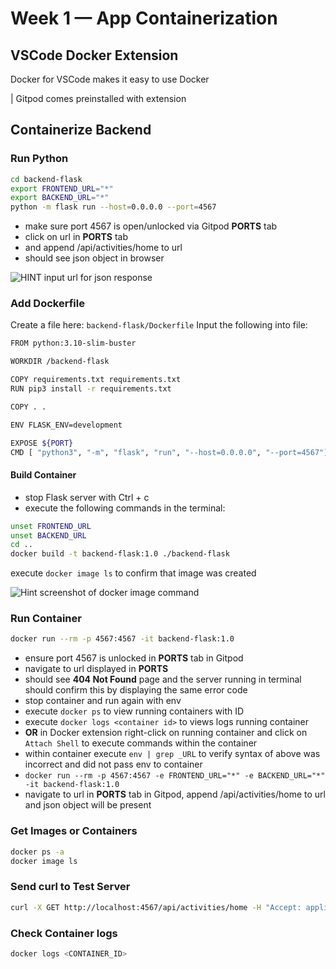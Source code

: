 # Week 1 — App Containerization

## VSCode Docker Extension
Docker for VSCode makes it easy to use Docker

| Gitpod comes preinstalled with extension

## Containerize Backend

### Run Python

```bash
cd backend-flask
export FRONTEND_URL="*"
export BACKEND_URL="*"
python -m flask run --host=0.0.0.0 --port=4567
```
- make sure port 4567 is open/unlocked via Gitpod **PORTS** tab
- click on url in **PORTS** tab
- and append /api/activities/home to url
- should see json object in browser

![HINT input url for json response]()

### Add Dockerfile

Create a file here: `backend-flask/Dockerfile`
Input the following into file:

```sh
FROM python:3.10-slim-buster

WORKDIR /backend-flask

COPY requirements.txt requirements.txt
RUN pip3 install -r requirements.txt

COPY . .

ENV FLASK_ENV=development

EXPOSE ${PORT}
CMD [ "python3", "-m", "flask", "run", "--host=0.0.0.0", "--port=4567"]
```

#### Build Container

* stop Flask server with Ctrl + c
* execute the following commands in the terminal:
```bash
unset FRONTEND_URL
unset BACKEND_URL
cd ..
docker build -t backend-flask:1.0 ./backend-flask
```

execute `docker image ls` to confirm that image was created

![Hint screenshot of docker image command]()

### Run Container

```bash
docker run --rm -p 4567:4567 -it backend-flask:1.0
```
* ensure port 4567 is unlocked in **PORTS** tab in Gitpod
* navigate to url displayed in **PORTS**
* should see **404 Not Found** page and the server running in terminal should confirm this by displaying the same error code
* stop container and run again with env
* execute `docker ps` to view running containers with ID
* execute `docker logs <container id>` to views logs running container
* **OR** in Docker extension right-click on running container and click on `Attach Shell` to execute commands within the container
* within container execute `env | grep _URL` to verify syntax of above was incorrect and did not pass env to container
* `docker run --rm -p 4567:4567 -e FRONTEND_URL="*" -e BACKEND_URL="*" -it backend-flask:1.0`
* navigate to url in **PORTS** tab in Gitpod, append /api/activities/home to url and json object will be present

### Get Images or Containers

```bash
docker ps -a
docker image ls
```

### Send curl to Test Server
```bash
curl -X GET http://localhost:4567/api/activities/home -H "Accept: application/json" -H Content-Type: application/json"
```

### Check Container logs
```bash
docker logs <CONTAINER_ID>
```

